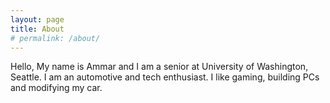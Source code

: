 ```yaml
---
layout: page
title: About
# permalink: /about/
---
```


Hello, My name is Ammar and I am a senior at University of Washington, Seattle. I am an automotive and tech enthusiast. I like gaming, building PCs and modifying my car. 